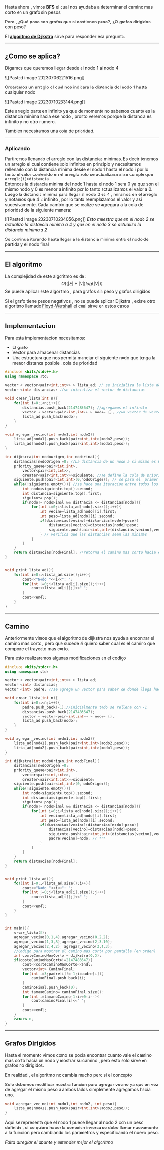 Hasta ahora , vimos **BFS** el cual nos ayudaba a determinar el camino mas corto en un grafo sin pesos.

Pero , ¿Qué pasa con grafos que si contienen peso?, ¿O grafos dirigidos con peso?

El [**algoritmo de Dijkstra**](https://es.wikipedia.org/wiki/Algoritmo_de_Dijkstra ) sirve para responder esa pregunta.
***
## ¿Como se aplica?
Digamos que queremos llegar desde el nodo 1 al nodo 4

![[Pasted image 20230706221516.png]]

Crearemos un arreglo el cual nos indicara la distancia del nodo 1 hasta cualquier nodo

![[Pasted image 20230710233144.png]]

Este arreglo parte en infinito ya que de momento no sabemos cuanto es la distancia minima hacia ese nodo , pronto veremos porque la distancia es infinito y no otro numero.

Tambien necesitamos una cola de prioridad.
***
### Aplicando

Partiremos llenando el arreglo con las distancias minimas.
Es decir tenemos un arreglo el cual contiene solo infinitos en principio y necesitamos rellenarlo con la distancia minima desde el nodo 1 hasta el nodo i  por lo tanto el valor contenido en el arreglo solo se actualizara si se cumple que
								```arreglo[i]>distancia```  
Entonces la distancia minima del nodo 1 hasta el nodo 1 sera 0 ya que son el mismo nodo y 0 es menor a infinito por lo tanto actualizamos el valor a 0. Luego la distancia minima para llegar al nodo 2 es 4 , miramos en el arreglo y notamos que 4 < infinito , por lo tanto reemplazamos el valor y asi sucesivamente. Cada cambio que se realize se agregara a la cola de prioridad de la siguiente manera: 

![[Pasted image 20230710234056.png]]
*Esto muestra que en el nodo 2 se actualizo la distancia minima a 4 y que en el nodo 3 se actualizo la distancia minima a 2*

Se continua iterando hasta llegar a la distancia minima entre el nodo de partida y el nodo final
***
## El algoritmo

La complejidad de este algoritmo es de : $$ O((|E|+|V|)log(|V|))$$
Se puede aplicar este algoritmo , para grafos sin peso y grafos dirigidos 

Si el grafo tiene pesos negativos , no se puede aplicar Dijkstra , existe otro algoritmo llamado [Floyd-Warshall](https://en.wikipedia.org/wiki/Floyd%E2%80%93Warshall_algorithm) el cual sirve en estos casos
***
## Implementacion

Para esta implementacion necesitamos:

-  El grafo
- Vector para almacenar distancias
- Una estructura que nos permita manejar el siguiente nodo que tenga la menor distanca posible , cola de prioridad

```cpp
#include <bits/stdc++.h>
using namespace std;

vector < vector<pair<int,int>> > lista_ad; // se inicializa la lista de adyacencia
vector <int> distancias; //se inicializa el vector de distancias

void crear_lista(int n){
	for(int i=0;i<n;i++){
		distancias.push_back(2147483647); //agregamos el infinito
		vector < vector<pair<int,int>> > nodo= {}; //un vector de vectores pair
		lista_ad.push_back(nodo);
	}
}

void agregar_vecino(int nodo1,int nodo2){
	lista_ad[nodo1].push_back(pair<int,int>(nodo2,peso));
	lista_ad[nodo2].push_back(pair<int,int>(nodo1,peso));
}

int dijkstra(int nodoOrigen,int nodoFinal){
	distancias[nodoOrigen]=0; //La distancia de un nodo a si mismo es 0
	priority_queue<pair<int,int>,
		vector<pair<int,int>>,
		greater<pair<int,int>>>siguiente; //se define la cola de prioridad
	siguiente.push(pair<int,int>(0,nodoOrigen)); // se pasa el  primer cambio
	while(!siguiente.empty()){ //se hace una iteracion entre todos los vecinos
		int nodo=siguiente.top().second; 
		int distancia=siguiente.top().first;
		siguiente.pop();
		if(nodo!= nodoFinal && distnacia <= distancias[nodo]){ 
			for(int i=0;i<lista_ad[nodo].size();i++){
				int vecino=lista_ad[nodo][i].first;
				int peso=lista_ad[nodo][i].second;
				if(distancias[vecino]>distancias[nodo]+peso){
					distancias[vecino]=distancias[nodo]+peso;
					siguiente.push(pair<int,int>(distancias[vecino],vecino));
				} // verifica que las distancias sean las minimas
			}
		}
	}
	return distancias[nodoFinal]; //retorna el camino mas corto hacia el nodo
}


void print_lista_ad(){
	for(int i=0;i<lista_ad.size();i++){
		cout<<"Nodo "<<i<<": ";
		for(int j=0;j<lista_ad[i].size();j++){
			cout<<lista_ad[i][j]<<" ";
		}
		cout<<endl;
	}
}

```
***
## Camino
Anteriormente vimos que el algoritmo de dijkstra nos ayuda a encontrar el camino mas corto , pero que sucede si quiero saber cual es el camino que compone el trayecto mas corto.

Para esto realizaremos algunas modificaciones en el codigo
```cpp
#include <bits/stdc++.h>
using namespace std;

vector < vector<pair<int,int>> > lista_ad; 
vector <int> distancias; 
vector <int> padre; //se agrega un vector para saber de donde llega hacia un nodo

void crear_lista(int n){
	for(int i=0;i<n;i++){
		padre.push_back(-1);//inicialmente todo se rellena con -1
		distancias.push_back(2147483647); 
		vector < vector<pair<int,int>> > nodo= {}; 
		lista_ad.push_back(nodo);
	}
}

void agregar_vecino(int nodo1,int nodo2){
	lista_ad[nodo1].push_back(pair<int,int>(nodo2,peso));
	lista_ad[nodo2].push_back(pair<int,int>(nodo1,peso));
}

int dijkstra(int nodoOrigen,int nodoFinal){
	distancias[nodoOrigen]=0; 
	priority_queue<pair<int,int>,
		vector<pair<int,int>>,
		greater<pair<int,int>>>siguiente; 
	siguiente.push(pair<int,int>(0,nodoOrigen)); 
	while(!siguiente.empty()){ 
		int nodo=siguiente.top().second; 
		int distancia=siguiente.top().first;
		siguiente.pop();
		if(nodo!= nodoFinal && distnacia <= distancias[nodo]){ 
			for(int i=0;i<lista_ad[nodo].size();i++){
				int vecino=lista_ad[nodo][i].first;
				int peso=lista_ad[nodo][i].second;
				if(distancias[vecino]>distancias[nodo]+peso){
					distancias[vecino]=distancias[nodo]+peso;
					siguiente.push(pair<int,int>(distancias[vecino],vecino));
					padre[vecino]=nodo; // ***
				} 
			}
		}
	}
	return distancias[nodoFinal]; 
}


void print_lista_ad(){
	for(int i=0;i<lista_ad.size();i++){
		cout<<"Nodo "<<i<<": ";
		for(int j=0;j<lista_ad[i].size();j++){
			cout<<lista_ad[i][j]<<" ";
		}
		cout<<endl;
	}
}


int main(){
	crear_lista(5);
	agregar_vecino(0,1,4);agregar_vecino(0,2,2);
	agregar_vecino(1,3,8);agregar_vecino(2,3,10);
	agregar_vecino(2,4,2); agregar_vecino(3,4,3);
	//Codigo para mostrar el camino mas corto por pantalla (en orden)
	int costeCaminoMasCorto = dijkstra(0,3);
	if(costeCaminoMasCorto!=2147483647){
		cout<<costeCaminoMasCorto<<endl;
		vector<int> CaminoFinal;
		for(int i=3;padre[i]!=-1;i=padre[i]){
			caminoFinal.push_back(i);
		}
		caminoFinal.push_back(0);
		int tamanoCamino= caminoFinal.size();
		for(int i=tamanoCamino-1;i>=0;i--){
			cout<caminoFinal[i]<<" ";
		}
		cout<<endl;
	}
	return 0;
}

```

***
## Grafos Dirigidos

Hasta el momento vimos como se podia encontrar cuanto vale el camino mas corto hacia un nodo y mostrar su camino , pero esto solo sirve en grafos no dirigidos.

En realidad , el algoritmo no cambia mucho pero si el concepto

Solo debemos modificar nuestra funcion para agregar vecino ya que en vez de agregar el mismo peso a ambos lados simplemente agregamos hacia uno.

```cpp
void agregar_vecino(int nodo1,int nodo2, int peso){
	lista_ad[nodo1].push_back(pair<int,int>(nodo2,peso));
}
```

Aqui se representa que el nodo 1 puede llegar al nodo 2 con un peso definido , si se quiere  hacer la conexion inversa se debe llamar nuevamente a la fuincion pero cambiando los parametros y especificando el nuevo peso.

*Falta arreglar el apunte y entender mejor el algoritmo*